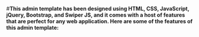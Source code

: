 #**This admin template has been designed using HTML, CSS, JavaScript, jQuery, Bootstrap, and Swiper JS, and it comes with a host of features that are perfect for any web application. Here are some of the features of this admin template:**
